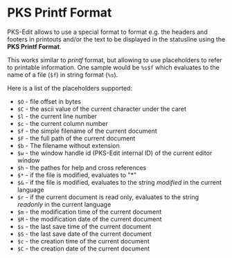 
# PKS Printf Format

PKS-Edit allows to use a special format to format e.g. the headers and footers in printouts and/or the text to be displayed in the 
statusline using the **PKS Printf Format**.

This works similar to *printf* format, but allowing to use placeholders to refer to printable information. 
One sample would be `%s$f` which evaluates to the name of a file (`$f`) in string format (`%s`).

Here is a list of the placeholders supported:

- `$O` - file offset in bytes
- `$C` - the ascii value of the current character under the caret
- `$l` - the current line number
- `$c` - the current column number
- `$f` - the simple filename of the current document
- `$F` - the full path of the current document
- `$b` - The filename without extension
- `$w` - the window handle id (PKS-Edit internal ID) of the current editor window
- `$h` - the pathes for help and cross references
- `$*` - if the file is modified, evaluates to "*"
- `$&` - if the file is modified, evaluates to the string _modified_ in the current language
- `$r` - if the current document is read only, evaluates to the string _readonly_ in the current language
- `$m` - the modification time of the current document
- `$M` - the modification date of the current document
- `$s` - the last save time of the current document
- `$S` - the last save date of the current document
- `$c` - the creation time of the current document
- `$C` - the creation date of the current document


